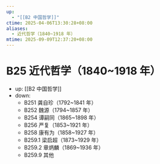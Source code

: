 ```yaml
---
up:
  - "[[B2 中国哲学]]"
ctime: 2025-04-06T13:30:28+08:00
aliases:
  - 近代哲学（1840~1918 年）
mtime: 2025-09-09T12:37:20+08:00
---
```


# B25 近代哲学（1840~1918 年）

- up: [[B2 中国哲学]]
- down:	
	- B251 龚自珍（1792~1841 年）
	- B252 魏源（1794~1857 年）
	- B254 谭嗣同（1865~1898 年）
	- B256 严复（1853~1921 年）
	- B258 康有为（1858~1927 年）
	- B259.1 梁启超（1873~1929 年）
	- B259.2 章炳麟（1869~1936 年）
	- B259.9 其他
	
